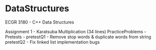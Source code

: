 # DataStructures
ECGR 3180 - C++ Data Structures


Assignment 1 - Karatsuba Multiplication (34 lines)
PracticeProblems - 
Pretests - 
  pretestQ1 - Remove stop words & duplicate words from string
  pretestQ2 - Fix linked list implementation bugs
